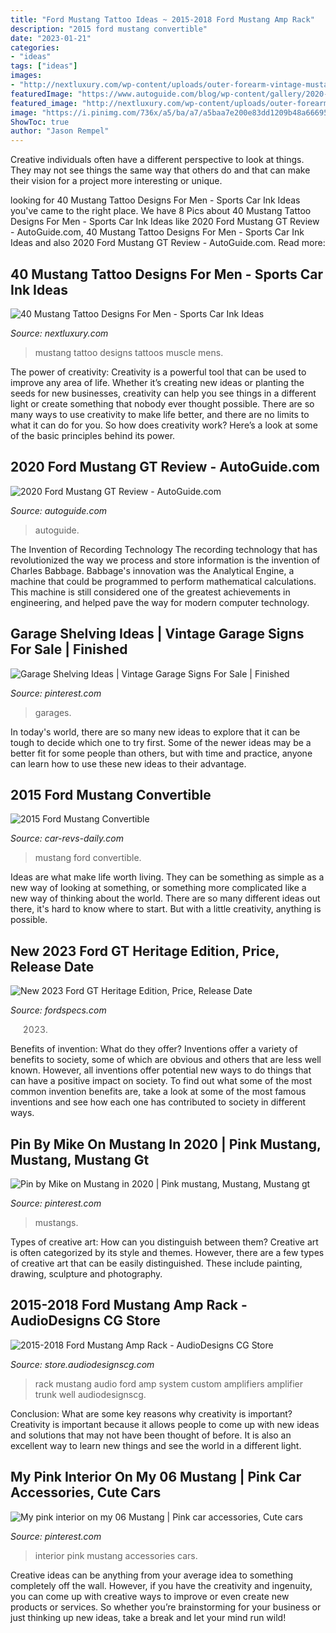 ```yaml
---
title: "Ford Mustang Tattoo Ideas ~ 2015-2018 Ford Mustang Amp Rack"
description: "2015 ford mustang convertible"
date: "2023-01-21"
categories:
- "ideas"
tags: ["ideas"]
images:
- "http://nextluxury.com/wp-content/uploads/outer-forearm-vintage-mustang-muscle-car-mens-tattoos.jpg"
featuredImage: "https://www.autoguide.com/blog/wp-content/gallery/2020-ford-mustang-gt-review/2020-Ford-Mustang-GT-Review-3.JPG"
featured_image: "http://nextluxury.com/wp-content/uploads/outer-forearm-vintage-mustang-muscle-car-mens-tattoos.jpg"
image: "https://i.pinimg.com/736x/a5/ba/a7/a5baa7e200e83dd1209b48a666955be8.jpg"
ShowToc: true
author: "Jason Rempel"
---
```



Creative individuals often have a different perspective to look at things. They may not see things the same way that others do and that can make their vision for a project more interesting or unique.

	

		
looking for 40 Mustang Tattoo Designs For Men - Sports Car Ink Ideas you've came to the right place. We have 8 Pics about 40 Mustang Tattoo Designs For Men - Sports Car Ink Ideas like 2020 Ford Mustang GT Review - AutoGuide.com, 40 Mustang Tattoo Designs For Men - Sports Car Ink Ideas and also 2020 Ford Mustang GT Review - AutoGuide.com. Read more:
		
    
## 40 Mustang Tattoo Designs For Men - Sports Car Ink Ideas

<img loading=lazy src="http://nextluxury.com/wp-content/uploads/outer-forearm-vintage-mustang-muscle-car-mens-tattoos.jpg" onerror="this.onerror=null;this.src='https://tse4.mm.bing.net/th?id=OIP.HZSb0mrW_hHD5eofTPjnZAHaHa&amp;pid=15.1';" alt="40 Mustang Tattoo Designs For Men - Sports Car Ink Ideas">

_Source: nextluxury.com_

>mustang tattoo designs tattoos muscle mens. 

	

The power of creativity:
Creativity is a powerful tool that can be used to improve any area of life. Whether it’s creating new ideas or planting the seeds for new businesses, creativity can help you see things in a different light or create something that nobody ever thought possible. There are so many ways to use creativity to make life better, and there are no limits to what it can do for you. So how does creativity work? Here’s a look at some of the basic principles behind its power.

    
## 2020 Ford Mustang GT Review - AutoGuide.com

<img loading=lazy src="https://www.autoguide.com/blog/wp-content/gallery/2020-ford-mustang-gt-review/2020-Ford-Mustang-GT-Review-3.JPG" onerror="this.onerror=null;this.src='https://tse4.mm.bing.net/th?id=OIP.zzebWsOoXqSgPfJd8XdITAHaE8&amp;pid=15.1';" alt="2020 Ford Mustang GT Review - AutoGuide.com">

_Source: autoguide.com_

>autoguide. 

	

The Invention of Recording Technology
The recording technology that has revolutionized the way we process and store information is the invention of Charles Babbage. Babbage's innovation was the Analytical Engine, a machine that could be programmed to perform mathematical calculations. This machine is still considered one of the greatest achievements in engineering, and helped pave the way for modern computer technology.

    
## Garage Shelving Ideas | Vintage Garage Signs For Sale | Finished

<img loading=lazy src="https://i.pinimg.com/736x/65/ae/7f/65ae7f3244cce6a2620cd01921192005.jpg" onerror="this.onerror=null;this.src='https://tse2.mm.bing.net/th?id=OIP.QJ9pkGdXT2o5n6GIGEZmCgHaLH&amp;pid=15.1';" alt="Garage Shelving Ideas | Vintage Garage Signs For Sale | Finished">

_Source: pinterest.com_

>garages. 

	

In today's world, there are so many new ideas to explore that it can be tough to decide which one to try first. Some of the newer ideas may be a better fit for some people than others, but with time and practice, anyone can learn how to use these new ideas to their advantage.

    
## 2015 Ford Mustang Convertible

<img loading=lazy src="http://www.car-revs-daily.com/wp-content/uploads/2015/01/2015-Ford-Mustang-Convertible-135.jpg" onerror="this.onerror=null;this.src='https://tse3.mm.bing.net/th?id=OIP.lKOHkeI8-vMxQ_hrUp3BNQHaEc&amp;pid=15.1';" alt="2015 Ford Mustang Convertible">

_Source: car-revs-daily.com_

>mustang ford convertible. 

	

Ideas are what make life worth living. They can be something as simple as a new way of looking at something, or something more complicated like a new way of thinking about the world. There are so many different ideas out there, it's hard to know where to start. But with a little creativity, anything is possible.

    
## New 2023 Ford GT Heritage Edition, Price, Release Date

<img loading=lazy src="https://i0.wp.com/fordspecs.com/wp-content/uploads/2021/07/2023-Ford-GT-Interior.jpg?w=793&amp;ssl=1" onerror="this.onerror=null;this.src='https://tse4.mm.bing.net/th?id=OIP.qzqL49kcKzfYCiF_rswmNgHaEm&amp;pid=15.1';" alt="New 2023 Ford GT Heritage Edition, Price, Release Date">

_Source: fordspecs.com_

>2023. 

	

Benefits of invention: What do they offer?
Inventions offer a variety of benefits to society, some of which are obvious and others that are less well known. However, all inventions offer potential new ways to do things that can have a positive impact on society. To find out what some of the most common invention benefits are, take a look at some of the most famous inventions and see how each one has contributed to society in different ways.

    
## Pin By Mike On Mustang In 2020 | Pink Mustang, Mustang, Mustang Gt

<img loading=lazy src="https://i.pinimg.com/736x/19/80/8d/19808d4da5dc9cbe6419a78bfa85bdbc.jpg" onerror="this.onerror=null;this.src='https://tse1.mm.bing.net/th?id=OIP.AEefRMBjoCHer9ycLHIf_gHaFR&amp;pid=15.1';" alt="Pin by Mike on Mustang in 2020 | Pink mustang, Mustang, Mustang gt">

_Source: pinterest.com_

>mustangs. 

	

Types of creative art: How can you distinguish between them?
Creative art is often categorized by its style and themes. However, there are a few types of creative art that can be easily distinguished. These include painting, drawing, sculpture and photography.

    
## 2015-2018 Ford Mustang Amp Rack - AudioDesigns CG Store

<img loading=lazy src="https://store.audiodesignscg.com/wp-content/uploads/2017/06/unnamed-5-768x576.jpg" onerror="this.onerror=null;this.src='https://tse3.mm.bing.net/th?id=OIP.-3BOMtMchLFVka0WqsDfzgHaFj&amp;pid=15.1';" alt="2015-2018 Ford Mustang Amp Rack - AudioDesigns CG Store">

_Source: store.audiodesignscg.com_

>rack mustang audio ford amp system custom amplifiers amplifier trunk well audiodesignscg. 

	

Conclusion: What are some key reasons why creativity is important?
Creativity is important because it allows people to come up with new ideas and solutions that may not have been thought of before. It is also an excellent way to learn new things and see the world in a different light.

    
## My Pink Interior On My 06 Mustang | Pink Car Accessories, Cute Cars

<img loading=lazy src="https://i.pinimg.com/736x/a5/ba/a7/a5baa7e200e83dd1209b48a666955be8.jpg" onerror="this.onerror=null;this.src='https://tse4.mm.bing.net/th?id=OIP.Goit1OMOlYeYYk-lRYZSCQHaFj&amp;pid=15.1';" alt="My pink interior on my 06 Mustang | Pink car accessories, Cute cars">

_Source: pinterest.com_

>interior pink mustang accessories cars. 

	

Creative ideas can be anything from your average idea to something completely off the wall. However, if you have the creativity and ingenuity, you can come up with creative ways to improve or even create new products or services. So whether you’re brainstorming for your business or just thinking up new ideas, take a break and let your mind run wild!

